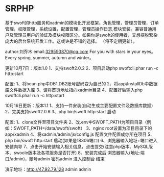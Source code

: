# SRPHP
基于swoft的http服务和xadmin的模块化开发框架。角色管理，管理员管理，订单管理，权限管理，系统设置，配置管理，管理员操作日志,模块安装。兼容普通用户及管理员用户的验证及模块权限区分。如果你是swoft的使用者，又想摆脱繁杂庞大的后台系统开发工作。这或许是不错的选择。
（将不定期更新）。

author:刘乔木 
email:329593870@qq.com
For you with stars in your eyes。Every spring, summer, autumn and winter。

更新10月7日：版本1.0
1、支持swoft2.0.2
2、项目启动php swoftcli.phar run -c http:start

配置:
1、将bean.php中DB1,DB2账号密码变为自己的 
2、将app\InstallDb中数据库文件数据入库 
3、请将首页地址指向xadmin目录 
4、配置好后输入php swoftcli.phar run -c http:start 

10月16日更新：版本1.1
1、支持一件安装(自动生成主要配置文件及数据库数据)
2、完美支持swoft2.0.6
3、php bin/swoft http:start 启动


配置:
1、clone文件至项目文件夹
2、改.env中SWOFT_PATH为项目目录（例如：SWOFT_PATH=/data/swoft/swoft）
3、nginx root设置为项目目录下的app/xadmin
4、将xadmin/admin/js/config.js 配置文件配置成你所在项目
5、php bin/swoft http:start 启动(如果是18306端口)
6、浏览器输入地址+端口进入安装向导
7、点击开始安装输入相关信息，点击提交(注意php版本、MySQL版本、swoole版本及各项服务是否打开)
8、安装完成后 浏览器输入(地址:端口/admin)，账号admin 密码admin 进入控制台 结束

演示地址：http://47.92.79.128  admin admin  
